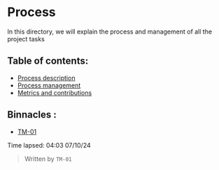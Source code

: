 # Process
In this directory, we will explain the process and management of all the project tasks
## Table of contents:
- [Process description]
- [Process management]
- [Metrics and contributions]
##  Binnacles :
- [TM-01][TM01Binn]



[Process description]: https://github.com/Ozia112/Team-2-FSE-repo/blob/FIS-Project-Stage-2/D_task/Process%20description.md "Description of sprints, roles, workflow, naming rules and protocols"
[Process management]: https://github.com/Ozia112/Team-2-FSE-repo/blob/FIS-Project-Stage-2/D_task/Process-management.md "Explanation of the projects section in GitHub, Milanote, task assignment, task list; problems and their solutions"
[Metrics and contributions]: https://github.com/Ozia112/Team-2-FSE-repo/blob/TM-01-Branch/D_task/Metrics_and_contributions.md
[TM01Binn]: https://github.com/Ozia112/Team-2-FSE-repo/blob/FIS-Project-Stage-2/D_task/.TM-01_Binnacle.md

Time lapsed: 04:03 07/10/24
> Written by ``TM-01``
